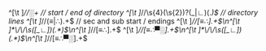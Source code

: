 ^[\t ]*\/\/░+ // start / end of directory
^[\t ]*\/\/\s{4}(\s{2})?(_|∟)(.*)$ // directory lines
^[\t ]*\/\/(≡|∴).+$ // sec and sub start / endings
^[\t ]*\/\/[≡∴].+$\n^[\t ]*\/\/\s([_∟])(.*)$\n^[\t ]*\/\/[≡∴].+$
^[\t ]*\/\/[≡∴▀░].+$\n^[\t ]*\/\/\s([_∟])(.*)$\n^[\t ]*\/\/[≡∴▀░].+$